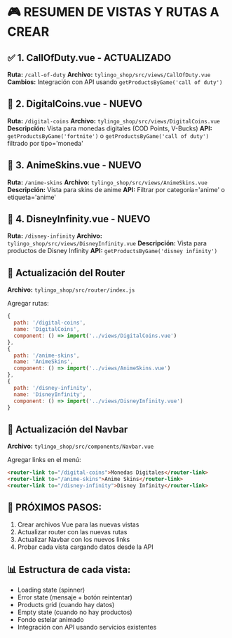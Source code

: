 # 🎮 RESUMEN DE VISTAS Y RUTAS A CREAR

## ✅ 1. CallOfDuty.vue - ACTUALIZADO
**Ruta:** `/call-of-duty`
**Archivo:** `tylingo_shop/src/views/CallOfDuty.vue`
**Cambios:** Integración con API usando `getProductsByGame('call of duty')`

## 📝 2. DigitalCoins.vue - NUEVO
**Ruta:** `/digital-coins`
**Archivo:** `tylingo_shop/src/views/DigitalCoins.vue`
**Descripción:** Vista para monedas digitales (COD Points, V-Bucks)
**API:** `getProductsByGame('fortnite')` o `getProductsByGame('call of duty')` filtrado por tipo='moneda'

## 🎨 3. AnimeSkins.vue - NUEVO
**Ruta:** `/anime-skins`
**Archivo:** `tylingo_shop/src/views/AnimeSkins.vue`
**Descripción:** Vista para skins de anime
**API:** Filtrar por categoría='anime' o etiqueta='anime'

## 🏰 4. DisneyInfinity.vue - NUEVO
**Ruta:** `/disney-infinity`
**Archivo:** `tylingo_shop/src/views/DisneyInfinity.vue`
**Descripción:** Vista para productos de Disney Infinity
**API:** `getProductsByGame('disney infinity')`

## 📍 Actualización del Router
**Archivo:** `tylingo_shop/src/router/index.js`

Agregar rutas:
```javascript
{
  path: '/digital-coins',
  name: 'DigitalCoins',
  component: () => import('../views/DigitalCoins.vue')
},
{
  path: '/anime-skins',
  name: 'AnimeSkins',
  component: () => import('../views/AnimeSkins.vue')
},
{
  path: '/disney-infinity',
  name: 'DisneyInfinity',
  component: () => import('../views/DisneyInfinity.vue')
}
```

## 🧭 Actualización del Navbar
**Archivo:** `tylingo_shop/src/components/Navbar.vue`

Agregar links en el menú:
```html
<router-link to="/digital-coins">Monedas Digitales</router-link>
<router-link to="/anime-skins">Anime Skins</router-link>
<router-link to="/disney-infinity">Disney Infinity</router-link>
```

## 🎯 PRÓXIMOS PASOS:

1. Crear archivos Vue para las nuevas vistas
2. Actualizar router con las nuevas rutas
3. Actualizar Navbar con los nuevos links
4. Probar cada vista cargando datos desde la API

## 📊 Estructura de cada vista:
- Loading state (spinner)
- Error state (mensaje + botón reintentar)
- Products grid (cuando hay datos)
- Empty state (cuando no hay productos)
- Fondo estelar animado
- Integración con API usando servicios existentes
